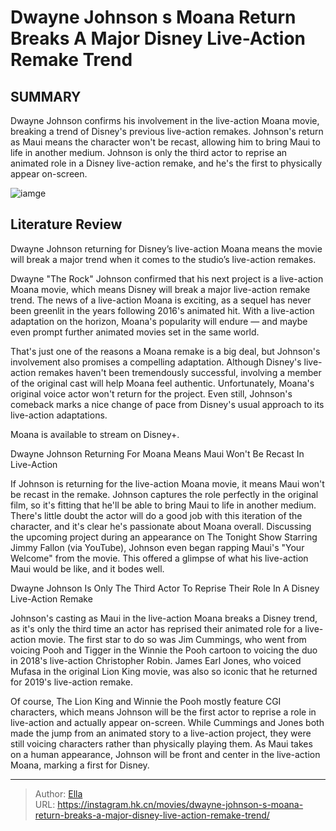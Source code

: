 # Dwayne Johnson s Moana Return Breaks A Major Disney Live-Action Remake Trend


## SUMMARY 



  Dwayne Johnson confirms his involvement in the live-action Moana movie, breaking a trend of Disney&#39;s previous live-action remakes.   Johnson&#39;s return as Maui means the character won&#39;t be recast, allowing him to bring Maui to life in another medium.   Johnson is only the third actor to reprise an animated role in a Disney live-action remake, and he&#39;s the first to physically appear on-screen.  

![iamge](https://static1.srcdn.com/wordpress/wp-content/uploads/2017/01/disney-moana-maui.jpg)

## Literature Review

Dwayne Johnson returning for Disney’s live-action Moana means the movie will break a major trend when it comes to the studio’s live-action remakes.




Dwayne &#34;The Rock&#34; Johnson confirmed that his next project is a live-action Moana movie, which means Disney will break a major live-action remake trend. The news of a live-action Moana is exciting, as a sequel has never been greenlit in the years following 2016&#39;s animated hit. With a live-action adaptation on the horizon, Moana&#39;s popularity will endure — and maybe even prompt further animated movies set in the same world.




That&#39;s just one of the reasons a Moana remake is a big deal, but Johnson&#39;s involvement also promises a compelling adaptation. Although Disney&#39;s live-action remakes haven&#39;t been tremendously successful, involving a member of the original cast will help Moana feel authentic. Unfortunately, Moana&#39;s original voice actor won&#39;t return for the project. Even still, Johnson&#39;s comeback marks a nice change of pace from Disney&#39;s usual approach to its live-action adaptations.



Moana is available to stream on Disney&#43;.





 Dwayne Johnson Returning For Moana Means Maui Won&#39;t Be Recast In Live-Action 
          

If Johnson is returning for the live-action Moana movie, it means Maui won&#39;t be recast in the remake. Johnson captures the role perfectly in the original film, so it&#39;s fitting that he&#39;ll be able to bring Maui to life in another medium. There&#39;s little doubt the actor will do a good job with this iteration of the character, and it&#39;s clear he&#39;s passionate about Moana overall. Discussing the upcoming project during an appearance on The Tonight Show Starring Jimmy Fallon (via YouTube), Johnson even began rapping Maui&#39;s &#34;Your Welcome&#34; from the movie. This offered a glimpse of what his live-action Maui would be like, and it bodes well.






 Dwayne Johnson Is Only The Third Actor To Reprise Their Role In A Disney Live-Action Remake 
         

Johnson&#39;s casting as Maui in the live-action Moana breaks a Disney trend, as it&#39;s only the third time an actor has reprised their animated role for a live-action movie. The first star to do so was Jim Cummings, who went from voicing Pooh and Tigger in the Winnie the Pooh cartoon to voicing the duo in 2018&#39;s live-action Christopher Robin. James Earl Jones, who voiced Mufasa in the original Lion King movie, was also so iconic that he returned for 2019&#39;s live-action remake.

Of course, The Lion King and Winnie the Pooh mostly feature CGI characters, which means Johnson will be the first actor to reprise a role in live-action and actually appear on-screen. While Cummings and Jones both made the jump from an animated story to a live-action project, they were still voicing characters rather than physically playing them. As Maui takes on a human appearance, Johnson will be front and center in the live-action Moana, marking a first for Disney.






---

> Author: [Ella](https://instagram.hk.cn/)  
> URL: https://instagram.hk.cn/movies/dwayne-johnson-s-moana-return-breaks-a-major-disney-live-action-remake-trend/  

